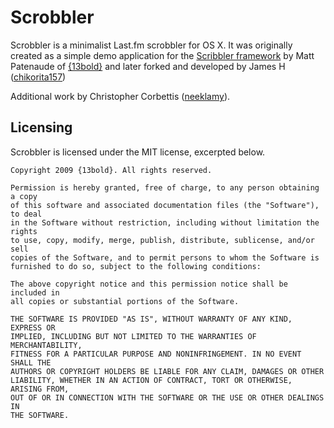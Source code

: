 Scrobbler
=========

Scrobbler is a minimalist Last.fm scrobbler for OS X. It was originally created as a simple demo application for the [Scribbler framework](https://github.com/13bold/Scribbler) by Matt Patenaude of [{13bold}](http://13bold.com/) and later forked and developed by James H ([chikorita157](https://github.com/chikorita157/Scrobbler))

Additional work by Christopher Corbettis ([neeklamy](http://pitthy.com/)).

Licensing
---------

Scrobbler is licensed under the MIT license, excerpted below.

	Copyright 2009 {13bold}. All rights reserved.

	Permission is hereby granted, free of charge, to any person obtaining a copy
	of this software and associated documentation files (the "Software"), to deal
	in the Software without restriction, including without limitation the rights
	to use, copy, modify, merge, publish, distribute, sublicense, and/or sell
	copies of the Software, and to permit persons to whom the Software is
	furnished to do so, subject to the following conditions:

	The above copyright notice and this permission notice shall be included in
	all copies or substantial portions of the Software.

	THE SOFTWARE IS PROVIDED "AS IS", WITHOUT WARRANTY OF ANY KIND, EXPRESS OR
	IMPLIED, INCLUDING BUT NOT LIMITED TO THE WARRANTIES OF MERCHANTABILITY,
	FITNESS FOR A PARTICULAR PURPOSE AND NONINFRINGEMENT. IN NO EVENT SHALL THE
	AUTHORS OR COPYRIGHT HOLDERS BE LIABLE FOR ANY CLAIM, DAMAGES OR OTHER
	LIABILITY, WHETHER IN AN ACTION OF CONTRACT, TORT OR OTHERWISE, ARISING FROM,
	OUT OF OR IN CONNECTION WITH THE SOFTWARE OR THE USE OR OTHER DEALINGS IN
	THE SOFTWARE.

